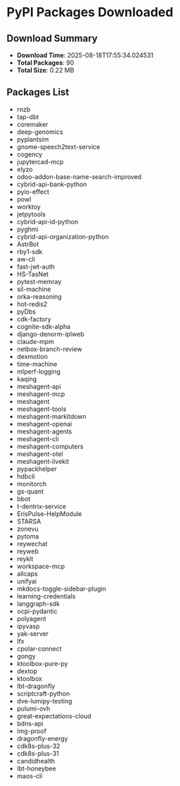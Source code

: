 # PyPI Packages Downloaded

## Download Summary
- **Download Time**: 2025-08-18T17:55:34.024531
- **Total Packages**: 90
- **Total Size**: 0.22 MB

## Packages List
- rnzb
- tap-dbt
- coremaker
- deep-genomics
- pyplantsim
- gnome-speech2text-service
- cogency
- jupytercad-mcp
- elyzo
- odoo-addon-base-name-search-improved
- cybrid-api-bank-python
- pyio-effect
- powl
- worktoy
- jetpytools
- cybrid-api-id-python
- pyghmi
- cybrid-api-organization-python
- AstrBot
- rby1-sdk
- aw-cli
- fast-jwt-auth
- HS-TasNet
- pytest-memray
- sil-machine
- orka-reasoning
- hot-redis2
- pyDbs
- cdk-factory
- cognite-sdk-alpha
- django-denorm-iplweb
- claude-mpm
- netbox-branch-review
- dexmotion
- time-machine
- mlperf-logging
- kaqing
- meshagent-api
- meshagent-mcp
- meshagent
- meshagent-tools
- meshagent-markitdown
- meshagent-openai
- meshagent-agents
- meshagent-cli
- meshagent-computers
- meshagent-otel
- meshagent-livekit
- pypackhelper
- hdbcli
- monitorch
- gs-quant
- bbot
- t-dentrix-service
- ErisPulse-HelpModule
- STARSA
- zonevu
- pytoma
- reywechat
- reyweb
- reykit
- workspace-mcp
- allcaps
- unifyai
- mkdocs-toggle-sidebar-plugin
- learning-credentials
- langgraph-sdk
- ocpi-pydantic
- polyagent
- ipyvasp
- yak-server
- lfx
- cpolar-connect
- gongy
- ktoolbox-pure-py
- dextop
- ktoolbox
- lbt-dragonfly
- scriptcraft-python
- dve-lumipy-testing
- pulumi-ovh
- great-expectations-cloud
- bdns-api
- img-proof
- dragonfly-energy
- cdk8s-plus-32
- cdk8s-plus-31
- candidhealth
- lbt-honeybee
- maos-cli
